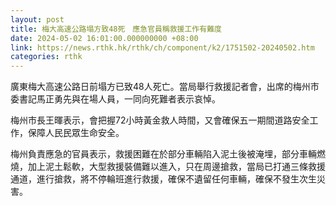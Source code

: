 ```yaml
---
layout: post
title: 梅大高速公路塌方致48死　應急官員稱救援工作有難度
date: 2024-05-02 16:01:00.000000000 +08:00
link: https://news.rthk.hk/rthk/ch/component/k2/1751502-20240502.htm
categories: rthk
---
```


廣東梅大高速公路日前塌方已致48人死亡。當局舉行救援記者會，出席的梅州市委書記馬正勇先與在場人員，一同向死難者表示哀悼。

梅州市長王暉表示，會把握72小時黃金救人時間，又會確保五一期間道路安全工作，保障人民民眾生命安全。

梅州負責應急的官員表示，救援困難在於部分車輛陷入泥土後被淹埋，部分車輛燃燒，加上泥土鬆軟，大型救援裝備難以進入，只在周邊搶救，當局已打通三條救援通道，進行搶救，將不停輪班進行救援，確保不遺留任何車輛，確保不發生次生災害。
